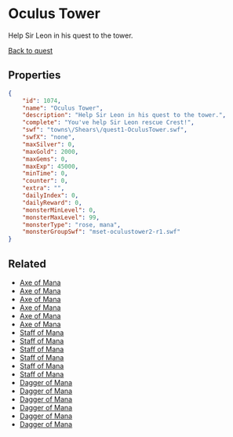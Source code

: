 # Oculus Tower

Help Sir Leon in his quest to the tower.

[Back to quest](../quests.md)

## Properties

```json
{
    "id": 1074,
    "name": "Oculus Tower",
    "description": "Help Sir Leon in his quest to the tower.",
    "complete": "You've help Sir Leon rescue Crest!",
    "swf": "towns\/Shears\/quest1-OculusTower.swf",
    "swfX": "none",
    "maxSilver": 0,
    "maxGold": 2000,
    "maxGems": 0,
    "maxExp": 45000,
    "minTime": 0,
    "counter": 0,
    "extra": "",
    "dailyIndex": 0,
    "dailyReward": 0,
    "monsterMinLevel": 0,
    "monsterMaxLevel": 99,
    "monsterType": "rose, mana",
    "monsterGroupSwf": "mset-oculustower2-r1.swf"
}
```

## Related

- [Axe of Mana](../items/10328-axe-of-mana.md)
- [Axe of Mana](../items/10329-axe-of-mana.md)
- [Axe of Mana](../items/10330-axe-of-mana.md)
- [Axe of Mana](../items/10331-axe-of-mana.md)
- [Axe of Mana](../items/10332-axe-of-mana.md)
- [Axe of Mana](../items/10333-axe-of-mana.md)
- [Staff of Mana](../items/10334-staff-of-mana.md)
- [Staff of Mana](../items/10335-staff-of-mana.md)
- [Staff of Mana](../items/10336-staff-of-mana.md)
- [Staff of Mana](../items/10337-staff-of-mana.md)
- [Staff of Mana](../items/10338-staff-of-mana.md)
- [Staff of Mana](../items/10339-staff-of-mana.md)
- [Dagger of Mana](../items/10340-dagger-of-mana.md)
- [Dagger of Mana](../items/10341-dagger-of-mana.md)
- [Dagger of Mana](../items/10342-dagger-of-mana.md)
- [Dagger of Mana](../items/10343-dagger-of-mana.md)
- [Dagger of Mana](../items/10344-dagger-of-mana.md)
- [Dagger of Mana](../items/10345-dagger-of-mana.md)

